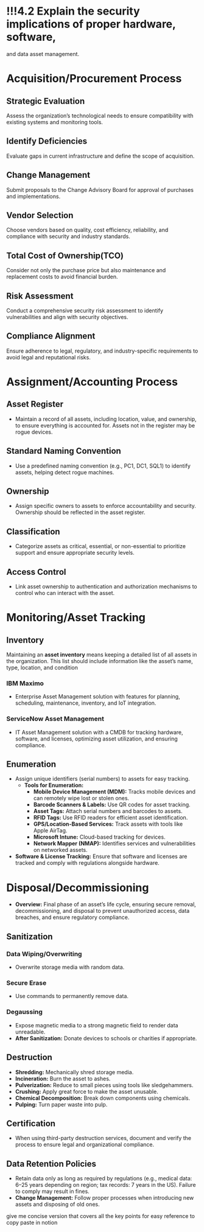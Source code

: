 # !!!4.2 Explain the security implications of proper hardware, software,
and data asset management.

# Acquisition/Procurement Process

## **Strategic Evaluation**

Assess the organization’s technological needs to ensure compatibility with existing systems and monitoring tools.

## **Identify Deficiencies**

 Evaluate gaps in current infrastructure and define the scope of acquisition.

## **Change Management**

 Submit proposals to the Change Advisory Board for approval of purchases and implementations.

## **Vendor Selection**

Choose vendors based on quality, cost efficiency, reliability, and compliance with security and industry standards.

## **Total Cost of Ownership(TCO)**

Consider not only the purchase price but also maintenance and replacement costs to avoid financial burden.

## **Risk Assessment**

 Conduct a comprehensive security risk assessment to identify vulnerabilities and align with security objectives.

## **Compliance Alignment**

 Ensure adherence to legal, regulatory, and industry-specific requirements to avoid legal and reputational risks.

# **Assignment/Accounting Process**

## **Asset Register**

- Maintain a record of all assets, including location, value, and ownership, to ensure everything is accounted for. Assets not in the register may be rogue devices.

## **Standard Naming Convention**

- Use a predefined naming convention (e.g., PC1, DC1, SQL1) to identify assets, helping detect rogue machines.

## **Ownership**

- Assign specific owners to assets to enforce accountability and security. Ownership should be reflected in the asset register.

## **Classification**

- Categorize assets as critical, essential, or non-essential to prioritize support and ensure appropriate security levels.

## **Access Control**

- Link asset ownership to authentication and authorization mechanisms to control who can interact with the asset.

# **Monitoring/Asset Tracking**

## **Inventory**

Maintaining an **asset inventory** means keeping a detailed list of all assets in the organization. This list should include information like the asset’s name, type, location, and condition

### **IBM Maximo**

- Enterprise Asset Management solution with features for planning, scheduling, maintenance, inventory, and IoT integration.

### **ServiceNow Asset Management**

- IT Asset Management solution with a CMDB for tracking hardware, software, and licenses, optimizing asset utilization, and ensuring compliance.

## **Enumeration**

- Assign unique identifiers (serial numbers) to assets for easy tracking.
    - **Tools for Enumeration:**
        - **Mobile Device Management (MDM):** Tracks mobile devices and can remotely wipe lost or stolen ones.
        - **Barcode Scanners & Labels:** Use QR codes for asset tracking.
        - **Asset Tags:** Attach serial numbers and barcodes to assets.
        - **RFID Tags:** Use RFID readers for efficient asset identification.
        - **GPS/Location-Based Services:** Track assets with tools like Apple AirTag.
        - **Microsoft Intune:** Cloud-based tracking for devices.
        - **Network Mapper (NMAP):** Identifies services and vulnerabilities on networked assets.
- **Software & License Tracking:** Ensure that software and licenses are tracked and comply with regulations alongside hardware.

# **Disposal/Decommissioning**

- **Overview:** Final phase of an asset’s life cycle, ensuring secure removal, decommissioning, and disposal to prevent unauthorized access, data breaches, and ensure regulatory compliance.

## **Sanitization**

### **Data Wiping/Overwriting**

- Overwrite storage media with random data.

### **Secure Erase**

- Use commands to permanently remove data.

### **Degaussing**

- Expose magnetic media to a strong magnetic field to render data unreadable.
- **After Sanitization:** Donate devices to schools or charities if appropriate.

## **Destruction**

- **Shredding:** Mechanically shred storage media.
- **Incineration:** Burn the asset to ashes.
- **Pulverization:** Reduce to small pieces using tools like sledgehammers.
- **Crushing:** Apply great force to make the asset unusable.
- **Chemical Decomposition:** Break down components using chemicals.
- **Pulping:** Turn paper waste into pulp.

## **Certification**

- When using third-party destruction services, document and verify the process to ensure legal and organizational compliance.

## **Data Retention Policies**

- Retain data only as long as required by regulations (e.g., medical data: 6–25 years depending on region; tax records: 7 years in the US). Failure to comply may result in fines.
- **Change Management:** Follow proper processes when introducing new assets and disposing of old ones.

give me concise version that covers all the key points for easy reference to copy paste in notion